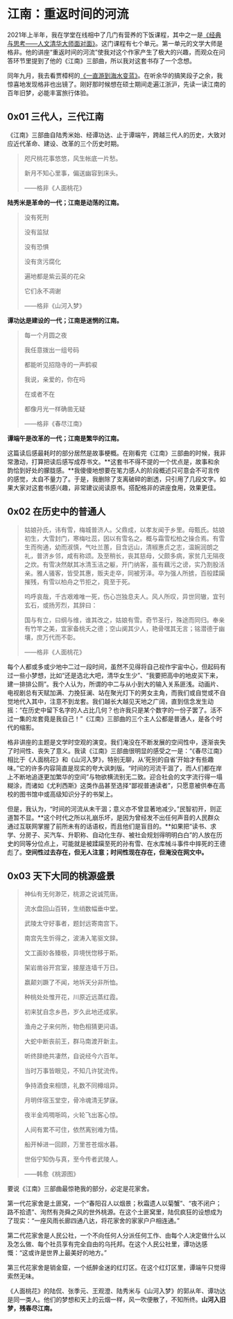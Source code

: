 # 江南：重返时间的河流

2021年上半年，我在学堂在线相中了几门有营养的下饭课程，其中之一是[《经典与思考——人文清华大师面对面》](https://www.xuetangx.com/course/THU04011000334/14767483)。这门课程有七个单元。第一单元的文学大师是格非。他的讲座“重返时间的河流”使我对这个作家产生了极大的兴趣，而观众在问答环节里提到了他的《江南》三部曲，所以我对这套书存了一个念想。

同年九月，我去看贾樟柯的[《一直游到海水变蓝》](https://movie.douban.com/subject/33440244/)。在听余华的搞笑段子之余，我惊喜地发现格非也出镜了。刚好那时候想在硕士期间走遍江浙沪，先读一读江南的百年旧梦，必能丰富旅行体验。

## 0x01 三代人，三代江南

《江南》三部曲自陆秀米始、经谭功达、止于谭端午，跨越三代人的历史，大致对应近代革命、建设、改革的三个历史时期。

> 咫尺桃花事悠悠，风生帐底一片愁。
> 
> 新月不知心里事，偏送幽容到床头。
> 
> ——格非《人面桃花》

**陆秀米是革命的一代；江南是动荡的江南。**

> 没有死刑
> 
> 没有监狱
> 
> 没有恐惧
> 
> 没有贪污腐化
> 
> 遍地都是紫云英的花朵
> 
> 它们永不凋谢
> 
> ——格非《山河入梦》

**谭功达是建设的一代；江南是迷惘的江南。**

> 每一个月圆之夜
> 
> 我任意拨出一组号码
> 
> 都能听见招隐寺的一声鹤唳
> 
> 我说，亲爱的，你在吗
> 
> 在或者不在
> 
> 都像月光一样确凿无疑
> 
> ——格非《春尽江南》

**谭端午是改革的一代；江南是繁华的江南。**

这篇读后感最耗时的部分居然是故事梗概。在刚看完《江南》三部曲的时候，我非常激动，打算把读后感写成荐书文。**这套书不得不提的一个优点是，故事和余韵恰到好处的朦胧感。**我傻傻地想要在笔力感人的阶段概述只可意会不可言传的感觉，太自不量力了。于是，我删除了支离破碎的剧透，只引用了几段文字。如果大家对这套书感兴趣，非常建议阅读原书。搭配格非的讲座食用，效果更佳。

## 0x02 在历史中的普通人

> 姑娘孙氏，讳有雪，梅城普济人。父鼎成，以孝友闻于乡里。母甄氏。姑娘初生，大雪封门，寒梅吐蕊，因以有雪名之。概与霜雪松柏之操合焉。有雪生而徇通，幼而淑慎，气吐兰蕙，目含远山，清椒惠贞之志，温婉润朗之礼，普济乡邻，咸有称颂。及至稍长，丧其慈母，父颇多病，家贫几无隔夜之炊。有雪决然献其冰清玉洁之躯，开门纳客，虽有藕污之谤，实乃割股活亲。雅人骚客，皆受其惠，贩夫走卒，同被芳泽。卒为强人所掳，百般蹂躏摧残，有雪以柏舟之节拒之，竟至于死。
> 
> 呜呼哀哉，千古艰难唯一死，伤心岂独息夫人。风人所叹，异世同辙，宜刊玄石，或扬芳烈，其辞曰：
> 
> 国与有立，曰纲与维，谁其改之，姑娘有雪。奇节圣行，殊途而同归。奉亲有竹竿之美，宜家备桃夭之德；空山阒其少人，艳骨嘿其无言；铭潜德于幽壤，庶万代而不彰。
> 
> ——格非《人面桃花》

每个人都或多或少地中二过一段时间，虽然不见得将自己视作宇宙中心，但起码有过一些小梦想，比如“还是选北大吧，清华女生少”、“我要把高中的地皮买下来，建一排排公厕”。我个人认为，所谓的中二与从小到大的输入关系匪浅。动画片、电视剧总有天赋加满、力挽狂澜、站在聚光灯下的男女主角，而我们或自觉或不自觉地代入其中，注意不到龙套。我们越长大越见天地之广阔，直到信念发生动摇：“在历史中留下名字的人占比几何？也许我只是某个数字的一份子罢了。活不过一集的龙套竟是我自己！”《江南》三部曲的三个主人公都是普通人，是各个时代的缩影。

格非讲座的主题是文学时空观的演变。我们淹没在不断发展的空间性中，逐渐丧失了时间性、丧失了意义。我读《江南》三部曲很明显的感受之一是：“《春尽江南》相比于《人面桃花》和《山河入梦》，特别无聊，从‘死别的自省’开始才有些趣味。”它的许多内容简直是现实的夸大讽刺版。“时间的河流干涸了，而人们都在岸上不断地追逐更加繁华的空间”与物欲横流别无二致。迎合社会的文字流行得一塌糊涂，而诸如《尤利西斯》这类作品甚至选择“鄙视普通读者”，只愿意被供奉在高校的图书馆中或高级知识分子的书架上。

但是，我认为，“时间的河流从未干涸；意义亦不曾显著地减少。”民智初开，则正道暂不显。**这个时代之所以礼崩乐坏，是因为曾经发不出任何声音的人民群众通过互联网掌握了前所未有的话语权，而且他们是盲目的。**如果把“读书、求学、分房子、买汽车、升职称、自动化生存、被社会规划得明明白白”的人放在历史的同等分位点上，可能就是被蹂躏至死的孙有雪、在水库械斗事件中摔死的王德彪了。**空间性过去存在，但无人注意；时间性现在存在，但淹没在网文中。**

## 0x03 天下大同的桃源盛景

> 神仙有无何渺茫，桃源之说诚荒唐。
> 
> 流水盘回山百转，生绡数幅垂中堂。
> 
> 武陵太守好事者，题封远寄南宫下。
> 
> 南宫先生忻得之，波涛入笔驱文辞。
> 
> 文工画妙各臻极，异境恍惚移于斯。
> 
> 架岩凿谷开宫室，接屋连墙千万日。
> 
> 嬴颠刘蹶了不闻，地坼天分非所恤。
> 
> 种桃处处惟开花，川原近远蒸红霞。
> 
> 初来犹自念乡邑，岁久此地还成家。
> 
> 渔舟之子来何所，物色相猜更问语。
> 
> 大蛇中断丧前王，群马南渡开新主。
> 
> 听终辞绝共凄然，自说经今六百年。
> 
> 当时万事皆眼见，不知几许犹流传。
> 
> 争持酒食来相馈，礼数不同樽俎异。
> 
> 月明伴宿玉堂空，骨冷魂清无梦寐。
> 
> 夜半金鸡啁哳鸣，火轮飞出客心惊。
> 
> 人间有累不可住，依然离别难为情。
> 
> 船开棹进一回顾，万里苍苍烟水暮。
> 
> 世俗宁知伪与真，至今传者武陵人。
> 
> ——韩愈《桃源图》

要说《江南》三部曲最惊艳我的部分，必定是花家舍。

第一代花家舍是土匪窝，一个“春阳召人以烟景；秋霜遗人以菊蟹”、“夜不闭户；路不拾遗”、洵然有尧舜之风的世外桃源。在这个土匪窝里，陆侃疯狂的设想成为了现实：“一座风雨长廊四通八达，将花家舍的家家户户相连通。”

第二代花家舍是人民公社，一个不向任何人分派任何工作、由每个人决定做什么以及怎么做、每个社员享有完全自由的乌托邦。在这个人民公社里，谭功达感慨：“这或许是世界上最美好的地方。”

第三代花家舍是销金窟，一个纸醉金迷的红灯区。在这个红灯区里，谭端午只觉得索然无味。

《人面桃花》的陆侃、张季元、王观澄、陆秀米与《山河入梦》的郭从年、谭功达是同一类人。他们的梦想和天上的云烟一样，风一吹便散了，不知所终。**山河入旧梦，残春尽江南。**